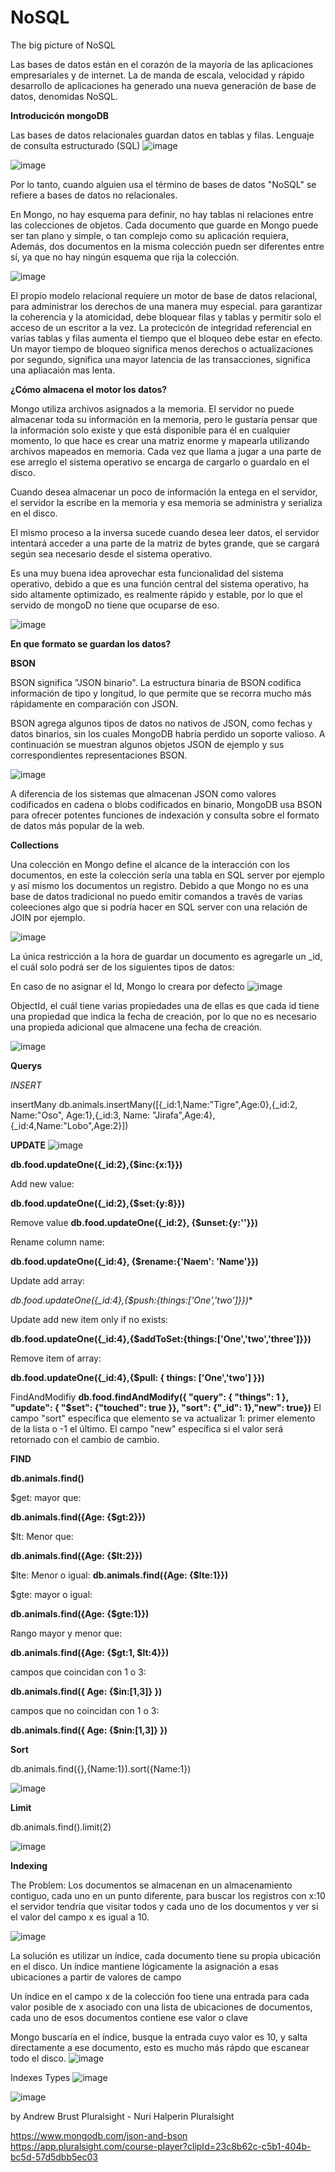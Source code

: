 # NoSQL


The big picture of NoSQL

Las bases de datos están en el corazón de la mayoría de las aplicaciones empresariales y de internet.
La de manda de escala, velocidad y rápido desarrollo de aplicaciones ha generado una nueva generación de base de datos,
denomidas NoSQL.

**Introducicón mongoDB**


Las bases de datos relacionales guardan datos en tablas y filas. Lenguaje de consulta estructurado (SQL)
![image](https://github.com/johanalex566/NoSQL/assets/40399697/df7ae18a-f056-4f02-a7ba-84062f7a9292)

![image](https://github.com/johanalex566/NoSQL/assets/40399697/e70cbfd9-c997-480d-8938-182bc3cc51af)

Por lo tanto, cuando alguien usa el término de bases de datos "NoSQL" se refiere a bases de datos no relacionales.

En Mongo, no hay esquema para definir, no hay tablas ni relaciones entre las colecciones de objetos.
Cada documento que guarde en Mongo puede ser tan plano y simple, o tan complejo como su aplicación requiera,
Además, dos documentos en la misma colección puedn ser diferentes entre sí, ya que no hay ningún esquema que rija la colección.

![image](https://github.com/johanalex566/NoSQL/assets/40399697/74b9f398-2080-429f-952a-2580b79d7753)

El propio modelo relacional requiere un motor de base de datos relacional, para administrar los derechos de una manera muy especial.
para garantizar la coherencia y la atomicidad, debe bloquear filas y tablas y permitir solo el acceso de un escritor a la vez.
La protecicón de integridad referencial en varias tablas y filas aumenta el tiempo que el bloqueo debe estar en efecto.
Un mayor tiempo de bloqueo significa menos derechos o actualizaciones por segundo, significa una mayor latencia de las transacciones,
significa una apliacaión mas lenta.

**¿Cómo almacena el motor los datos?**

Mongo utiliza archivos asignados a la memoria.
El servidor no puede almacenar toda su información en la memoria, 
pero le gustaría pensar que la información solo existe y que está disponible para él en cualquier momento, lo que hace
es crear una matriz enorme y mapearla utilizando archivos mapeados en memoria.
Cada vez que llama a jugar a una parte de ese arreglo el sistema operativo se encarga de cargarlo o guardalo en el disco.

Cuando desea almacenar un poco de información la entega en el servidor, el servidor la escribe en la memoria y esa memoria se 
administra y serializa en el disco.

El mismo proceso a la inversa sucede cuando desea leer datos, el servidor intentará acceder a una parte de la matriz de bytes grande,
que se cargará según sea necesario desde el sistema operativo.

Es una muy buena idea aprovechar esta funcionalidad del sistema operativo, debido a que es una función central del sistema operativo,
ha sido altamente optimizado, es realmente rápido y estable, por lo que el servido de mongoD no tiene que ocuparse de eso.

![image](https://github.com/johanalex566/NoSQL/assets/40399697/e1037dde-00ca-46c6-b987-d24e269c2b46)

**En que formato se guardan los datos?**

**BSON**

BSON significa "JSON binario". La estructura binaria de BSON codifica información de tipo y longitud, lo que permite que se recorra mucho más rápidamente en comparación con JSON.

BSON agrega algunos tipos de datos no nativos de JSON, como fechas y datos binarios, sin los cuales MongoDB habría perdido un soporte valioso.
A continuación se muestran algunos objetos JSON de ejemplo y sus correspondientes representaciones BSON.

![image](https://github.com/johanalex566/NoSQL/assets/40399697/ba087095-0bba-42a0-9977-6a901dbec3e5)

A diferencia de los sistemas que almacenan JSON como valores codificados en cadena o blobs codificados en binario, MongoDB usa BSON para ofrecer potentes funciones de indexación y consulta sobre el formato de datos más popular de la web.

**Collections**

Una colección en Mongo define el alcance de la interacción con los documentos, en este la colección sería una tabla en SQL server por ejemplo y así mismo los documentos un registro.
Debido a que Mongo no es una base de datos tradicional no puedo emitir comandos a través de varias coleeciones algo que si podría hacer en SQL server con una relación de JOIN por ejemplo.

![image](https://github.com/johanalex566/NoSQL/assets/40399697/f4de80b9-2ae5-4844-9558-35b782385562)

La única restricción a la hora de guardar un documento es agregarle un _id, el cuál solo podrá ser de los siguientes tipos de datos:

En caso de no asignar el Id, Mongo lo creara por defecto
![image](https://github.com/johanalex566/NoSQL/assets/40399697/477429cc-eaea-4a04-a99b-ad7593a29fe4)

ObjectId, el cuál tiene varias propiedades una de ellas es que cada id tiene una propiedad que indica la fecha de creación, por lo que no es necesario una propieda adicional que almacene una fecha de creación.

![image](https://github.com/johanalex566/NoSQL/assets/40399697/c5b0db6a-119b-4d26-97ca-10a0acc45ba4)

**Querys**

*INSERT*

insertMany
db.animals.insertMany([{_id:1,Name:"Tigre",Age:0},{_id:2, Name:"Oso", Age:1},{_id:3, Name: "Jirafa",Age:4},{_id:4,Name:"Lobo",Age:2}])

**UPDATE**
![image](https://github.com/johanalex566/NoSQL/assets/40399697/2d1e222b-0d6b-4f8e-ae16-0bc37fb4d376)

**db.food.updateOne({_id:2},{$inc:{x:1}})**

Add new value:

**db.food.updateOne({_id:2},{$set:{y:8}})**

Remove value
 **db.food.updateOne({_id:2}, {$unset:{y:''}})**

Rename column name:

**db.food.updateOne({_id:4}, {$rename:{'Naem': 'Name'}})**

Update add array:

*db.food.updateOne({_id:4},{$push:{things:['One','two']}})**

Update add new item only if no exists:

**db.food.updateOne({_id:4},{$addToSet:{things:['One','two','three']}})**

Remove item of array:

**db.food.updateOne({_id:4},{$pull: { things: ['One','two'] }})**

FindAndModifiy
**db.food.findAndModify({ "query": { "things": 1 }, "update": { "$set": {"touched": true  }}, "sort": {"_id": 1},"new": true})**
El campo "sort" específica que elemento se va actualizar 1: primer elemento de la lista o -1 el último.
El campo "new" específica si el valor será retornado con el cambio de cambio.

**FIND**

**db.animals.find()**

$get: mayor que:

**db.animals.find({Age: {$gt:2}})**

$lt: Menor que:

**db.animals.find({Age: {$lt:2}})**

$lte: Menor o igual:
**db.animals.find({Age: {$lte:1}})**

$gte: mayor o igual:

**db.animals.find({Age: {$gte:1}})**

Rango mayor y menor que:

**db.animals.find({Age: {$gt:1, $lt:4}})**

campos que coincidan con 1 o 3:

**db.animals.find({ Age: {$in:[1,3]} })**

campos que no coincidan con 1 o 3:

**db.animals.find({ Age: {$nin:[1,3]} })**

**Sort**

 db.animals.find({},{Name:1}).sort({Name:1})

![image](https://github.com/johanalex566/NoSQL/assets/40399697/3eec4757-6304-402d-a7c7-090fc8459588)

**Limit**

 db.animals.find().limit(2)

![image](https://github.com/johanalex566/NoSQL/assets/40399697/e72e9048-e80b-433c-880d-ef45340bbfc5)


**Indexing**

The Problem:
Los documentos se almacenan en un almacenamiento contiguo, cada uno en un punto diferente, para buscar los registros con x:10 
el servidor tendría que visitar todos y cada uno de los documentos y ver si el valor del campo x es igual a 10.

![image](https://github.com/johanalex566/NoSQL/assets/40399697/b96d0a82-e700-445d-a670-73fd7c49c102)

La solución es utilizar un índice, cada documento tiene su propia ubicación en el disco.
Un índice mantiene lógicamente la asignación a esas ubicaciones a partir de valores de campo

Un índice en el campo x de la colección foo tiene una entrada para cada valor posible de x asociado con una
lista de ubicaciones de documentos, cada uno de esos documentos contiene ese valor o clave

Mongo buscaría en el índice, busque la entrada cuyo valor es 10, y salta directamente a ese documento,
esto es mucho más rápdo que escanear todo el disco.
![image](https://github.com/johanalex566/NoSQL/assets/40399697/bf9d8ff1-1824-44ca-8ff7-aefee76b2190)

Indexes Types
![image](https://github.com/johanalex566/NoSQL/assets/40399697/3536aa89-5241-4b1a-94ad-24f812c327a1)

![image](https://github.com/johanalex566/NoSQL/assets/40399697/b9890622-9b96-4aec-b2ca-0315e0f18bab)



by 
 Andrew Brust Pluralsight -
 Nuri Halperin Pluralsight

https://www.mongodb.com/json-and-bson
https://app.pluralsight.com/course-player?clipId=23c8b62c-c5b1-404b-bc5d-57d5dbb5ec03
